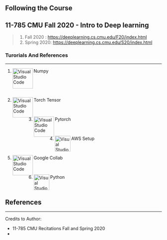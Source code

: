 ## Following the Course 
## 11-785 CMU Fall 2020 - Intro to Deep learning
> 1. Fall 2020 : https://deeplearning.cs.cmu.edu/F20/index.html
> 2. Spring 2020: https://deeplearning.cs.cmu.edu/S20/index.html


### Turorials And References
---

1. Numpy
[<img align="left" alt="Visual Studio Code" width="65px" src="https://miro.medium.com/max/760/1*00pL0zLnfI7y8d5G1aQrHA.jpeg" />][numpy]
<br />

[numpy]: https://github.com/bekiekB1/Turorials/blob/master/Tutorials/Numpy/Numpy_ref_tut-.ipynb
<br />

2. Torch Tensor 
[<img align="left" alt="Visual Studio Code" width="65px" src="https://miro.medium.com/max/1034/1*JupRAYk4Q2xyEBWVV4SNyg.jpeg" />][tensor]

[tensor]: https://github.com/bekiekB1/Turorials/blob/master/Tutorials/Basic_torch/torch_ref_tutorial.ipynb
<br />

3.  Pytorch 
[<img align="left" alt="Visual Studio Code" width="65px" src="https://miro.medium.com/max/1200/1*jcZLpgh3gppeFFgcpFSP0w.jpeg" />][pytorch]

[pytorch]: https://github.com/bekiekB1/Tutorials/tree/master/Tutorials/pytorch
<br />

4.  AWS Setup   [<img align="left" alt="Visual Studio Code" width="50px" src="https://www.invoke.cloud/img/blog/ec2_image.jpeg" />][aws]

[aws]: https://github.com/bekiekB1/Turorials/tree/master/Tutorials/Aws_setup
<br />

5. Google Collab   [<img align="left" alt="Visual Studio Code" width="65px" src="https://miro.medium.com/max/1400/1*7oukapIBInsovpHkQB3QZg.jpeg" />][gc]

[gc]: https://github.com/bekiekB1/Turorials/blob/master/Tutorials/Google_Collab/collab_Kaggle.ipynb
<br />

6. Python   [<img align="left" alt="Visual Studio Code" width="50px" src="https://www.python.org/static/opengraph-icon-200x200.png" />][py]

[py]: https://github.com/bekiekB1/Turorials/blob/master/Tutorials/Numpy/Numpy_ref_tut.ipynb
<br />



## References
---
Credits to Author:
- 11-785 CMU Recitations Fall and Spring 2020
-
